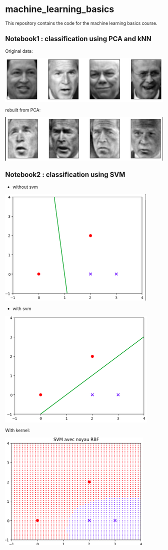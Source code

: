 # machine_learning_basics

This repository contains the code for the machine learning basics course.


## Notebook1 : classification using PCA and kNN

Original data:

![Alt text](images/faces.png)

rebuilt from PCA:

![Alt text](images/reconstruit.png)


## Notebook2 : classification using SVM


- without svm

![Alt text](images/no_svm.png)

- with svm

![Alt text](images/svm.png)

With kernel:

![Alt text](images/frontieres.png)
